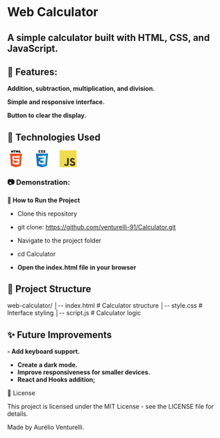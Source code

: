 <h1>Web Calculator</h1>

## A simple calculator built with HTML, CSS, and JavaScript.

## 📌 Features:

<strong>Addition, subtraction, multiplication, and division.

Simple and responsive interface.

Button to clear the display.</strong>

## 🚀 Technologies Used

<div style="display: flex; flex-wrap: wrap; gap: 20px; align-items: center;">
  <img src="https://raw.githubusercontent.com/devicons/devicon/master/icons/html5/html5-original-wordmark.svg" alt="HTML5" width="40" height="40"/>
  <img src="https://raw.githubusercontent.com/devicons/devicon/master/icons/css3/css3-original-wordmark.svg" alt="CSS3" width="40" height="40"/>
  <img src="https://raw.githubusercontent.com/devicons/devicon/master/icons/javascript/javascript-original.svg" alt="JavaScript" width="40" height="40"/>
</div>

### 📷 Demonstration:

<strong>🔧 How to Run the Project </strong>

- Clone this repository

- git clone: https://github.com/venturelli-91/Calculator.git

- Navigate to the project folder

- cd Calculator

- <strong>Open the index.html file in your browser</strong>

## 📂 Project Structure

web-calculator/
│-- index.html # Calculator structure
│-- style.css # Interface styling
│-- script.js # Calculator logic

## ✨ Future Improvements

<strong>- Add keyboard support.

- Create a dark mode.
- Improve responsiveness for smaller devices.
- React and Hooks addition; </strong>

📜 License

This project is licensed under the MIT License - see the LICENSE file for details.

Made by Aurélio Venturelli.

